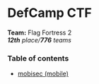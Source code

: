 # DefCamp CTF

**Team:** Flag Fortress 2 \
_**12th** place/**776** teams_

### Table of contents

* [mobisec (mobile)](mobisec)
